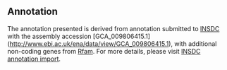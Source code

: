 
Annotation
----------

The annotation presented is derived from annotation submitted to
[INSDC](http://www.insdc.org) with the assembly accession [GCA\_009806415.1]
(http://www.ebi.ac.uk/ena/data/view/GCA_009806415.1),
with additional non-coding genes from
[Rfam](http://rfam.xfam.org/). For more details, please visit [INSDC
annotation import](http://ensemblgenomes.org/info/data/insdc_annotation).
